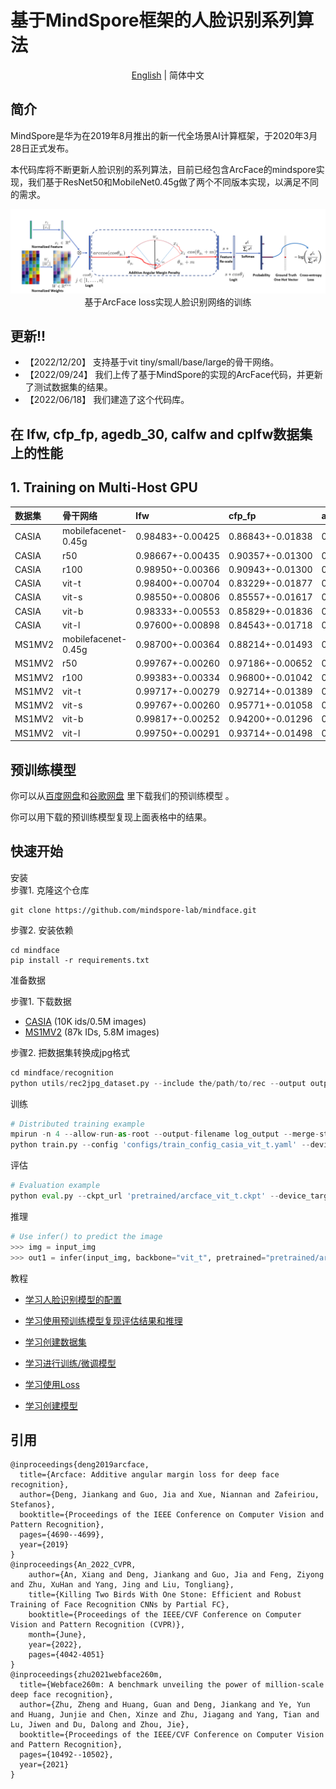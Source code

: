 # 基于MindSpore框架的人脸识别系列算法
<div align="center">

[English](README.md) | 简体中文

</div>

## 简介
MindSpore是华为在2019年8月推出的新一代全场景AI计算框架，于2020年3月28日正式发布。

本代码库将不断更新人脸识别的系列算法，目前已经包含ArcFace的mindspore实现，我们基于ResNet50和MobileNet0.45g做了两个不同版本实现，以满足不同的需求。
<div align="center"><img src="image/arcface.png" width="800" ></div>
<div align="center">基于ArcFace loss实现人脸识别网络的训练</div>


## 更新!!
+ 【2022/12/20】 支持基于vit tiny/small/base/large的骨干网络。
+ 【2022/09/24】 我们上传了基于MindSpore的实现的ArcFace代码，并更新了测试数据集的结果。
+ 【2022/06/18】 我们建造了这个代码库。

## 在 lfw, cfp_fp, agedb_30, calfw and cplfw数据集上的性能

## 1. Training on Multi-Host GPU

| 数据集       | 骨干网络            | lfw         | cfp_fp      | agedb_30    | calfw | cplfw |
|:---------------|:--------------------|:------------|:------------|:------------|:------------|:------------|
| CASIA         | mobilefacenet-0.45g | 0.98483+-0.00425 | 0.86843+-0.01838 | 0.90133+-0.02118 | 0.90917+-0.01294 | 0.81217+-0.02232 |
| CASIA         | r50 | 0.98667+-0.00435 | 0.90357+-0.01300 | 0.91750+-0.02277 | 0.92033+-0.01122 | 0.83667+-0.01719 |
| CASIA         | r100 | 0.98950+-0.00366 | 0.90943+-0.01300 | 0.91833+-0.01655 | 0.92433+-0.01017 | 0.84967+-0.01904 |
| CASIA         | vit-t | 0.98400+-0.00704 | 0.83229+-0.01877 | 0.87283+-0.02468 | 0.90667+-0.00934 | 0.80700+-0.01767 |
| CASIA         | vit-s | 0.98550+-0.00806 | 0.85557+-0.01617 | 0.87850+-0.02194 | 0.91083+-0.00876 | 0.82500+-0.01685 |
| CASIA         | vit-b | 0.98333+-0.00553 | 0.85829+-0.01836 | 0.87417+-0.01838 | 0.90800+-0.00968 | 0.81400+-0.02236 |
| CASIA         | vit-l | 0.97600+-0.00898 | 0.84543+-0.01718 | 0.85317+-0.01411 | 0.89733+-0.00910 | 0.79550+-0.01648 |
| MS1MV2         | mobilefacenet-0.45g| 0.98700+-0.00364 | 0.88214+-0.01493 | 0.90950+-0.02076 | 0.91750+-0.01088 | 0.82633+-0.02014 |
| MS1MV2         | r50 | 0.99767+-0.00260 | 0.97186+-0.00652 | 0.97783+-0.00869 | 0.96067+-0.01121 | 0.92033+-0.01732 |
| MS1MV2         | r100 | 0.99383+-0.00334 | 0.96800+-0.01042 | 0.93767+-0.01724 | 0.93267+-0.01327 | 0.89150+-0.01763 |
| MS1MV2         | vit-t | 0.99717+-0.00279 | 0.92714+-0.01389 | 0.96717+-0.00727 | 0.95600+-0.01198 | 0.89950+-0.01291 |
| MS1MV2         | vit-s | 0.99767+-0.00260 | 0.95771+-0.01058 | 0.97617+-0.00972 | 0.95800+-0.01142 | 0.91267+-0.01104 |
| MS1MV2         | vit-b | 0.99817+-0.00252 | 0.94200+-0.01296 | 0.97517+-0.00858 | 0.96000+-0.01179 | 0.90967+-0.01152 |
| MS1MV2         | vit-l | 0.99750+-0.00291 | 0.93714+-0.01498 | 0.96483+-0.01031 | 0.95817+-0.01158 | 0.90450+-0.01062 |


## 预训练模型
你可以从[百度网盘](https://pan.baidu.com/s/1AOUY-b21gcU7X0ghQ0CYlw?pwd=qccr)和[谷歌网盘](https://drive.google.com/file/d/1MOw5n7V_LSxcbqw7g5FNtJmeZj4qnd3c/view?usp=sharing) 里下载我们的预训练模型 。


你可以用下载的预训练模型复现上面表格中的结果。

## 快速开始

<summary>安装</summary>
步骤1. 克隆这个仓库

```shell
git clone https://github.com/mindspore-lab/mindface.git
```

步骤2. 安装依赖
```shell
cd mindface
pip install -r requirements.txt
```


<summary>准备数据</summary>

步骤1. 下载数据 
- [CASIA](https://github.com/deepinsight/insightface/tree/master/recognition/_datasets_#casia-webface-10k-ids05m-images-1) (10K ids/0.5M images)
- [MS1MV2](https://github.com/deepinsight/insightface/tree/master/recognition/_datasets_#ms1m-arcface-85k-ids58m-images-57) (87k IDs, 5.8M images)

步骤2. 把数据集转换成jpg格式
```python
cd mindface/recognition
python utils/rec2jpg_dataset.py --include the/path/to/rec --output output/path
```


<summary>训练</summary>

```python
# Distributed training example
mpirun -n 4 --allow-run-as-root --output-filename log_output --merge-stderr-to-stdout \
python train.py --config 'configs/train_config_casia_vit_t.yaml' --device_target 'GPU'
```

<summary>评估</summary>

```python
# Evaluation example
python eval.py --ckpt_url 'pretrained/arcface_vit_t.ckpt' --device_target "GPU" --model "vit_t" --target lfw,cfp_fp,agedb_30,calfw,cplfw
```

<summary>推理</summary>

```python
# Use infer() to predict the image
>>> img = input_img
>>> out1 = infer(input_img, backbone="vit_t", pretrained="pretrained/arcface_vit_t.ckpt")
```





<summary>教程</summary>

- [学习人脸识别模型的配置](../../tutorials/recognition/config.md) 

- [学习使用预训练模型复现评估结果和推理](../../tutorials/recognition/inference.md) 
- [学习创建数据集](../../tutorials/recognition/dataset.md)
- [学习进行训练/微调模型](../../tutorials/recognition/finetune.md)
- [学习使用Loss](../../tutorials/recognition/loss.md)
- [学习创建模型](../../tutorials/recognition/model.md)



## 引用

```
@inproceedings{deng2019arcface,
  title={Arcface: Additive angular margin loss for deep face recognition},
  author={Deng, Jiankang and Guo, Jia and Xue, Niannan and Zafeiriou, Stefanos},
  booktitle={Proceedings of the IEEE Conference on Computer Vision and Pattern Recognition},
  pages={4690--4699},
  year={2019}
}
@inproceedings{An_2022_CVPR,
    author={An, Xiang and Deng, Jiankang and Guo, Jia and Feng, Ziyong and Zhu, XuHan and Yang, Jing and Liu, Tongliang},
    title={Killing Two Birds With One Stone: Efficient and Robust Training of Face Recognition CNNs by Partial FC},
    booktitle={Proceedings of the IEEE/CVF Conference on Computer Vision and Pattern Recognition (CVPR)},
    month={June},
    year={2022},
    pages={4042-4051}
}
@inproceedings{zhu2021webface260m,
  title={Webface260m: A benchmark unveiling the power of million-scale deep face recognition},
  author={Zhu, Zheng and Huang, Guan and Deng, Jiankang and Ye, Yun and Huang, Junjie and Chen, Xinze and Zhu, Jiagang and Yang, Tian and Lu, Jiwen and Du, Dalong and Zhou, Jie},
  booktitle={Proceedings of the IEEE/CVF Conference on Computer Vision and Pattern Recognition},
  pages={10492--10502},
  year={2021}
}
```